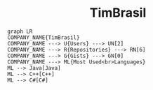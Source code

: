 <h1 align="center">TimBrasil</h1>

```mermaid
graph LR
COMPANY_NAME{TimBrasil}
COMPANY_NAME ---> U{Users} ---> UN[2]
COMPANY_NAME ---> R{Repositories} ---> RN[6]
COMPANY_NAME ---> G{Gists} ---> GN[0]
COMPANY_NAME ---> ML{Most Used<br>Languages}
ML --> Java[Java]
ML --> C++[C++]
ML --> C#[C#]
```
